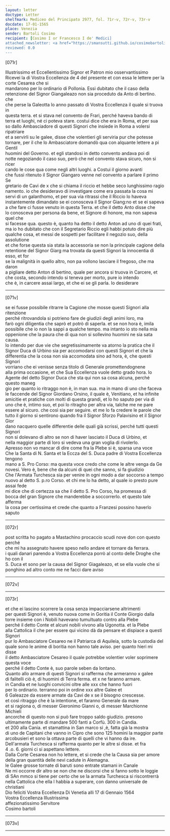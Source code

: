 ```yaml
---
layout: letter
doctype: Letter
shelfmark: Mediceo del Principato 2977, fol. 71r-v, 72r-v, 73r-v
docdate: 17-01-1565
place: Venezia
sender: Bartoli Cosimo
recipient: [Cosimo I or Francesco I de' Medici]
attached_newsletter: <a href="https://smansutti.github.io/cosimobartoli/texts/3079_060,3079_092/">3079_060,3079_092</a>
reviewed: 0.0
---
```


[071r]  
  
  
Illustrissimo et Eccellentissimo Signor et Patron mio osservantissimo  
Ricevei la di Vostra Eccellenza de 4 del presente et con essa le lettere per la corte Cesarea che si  
mandarono per lo ordinario di Pollonia. Essi dubitato che il caso della  
retenzione del Signor Giangaleazo non sia proceduto da Anto di bertino. che  
che perse la Galeotta lo anno passato di Vostra Eccellenza il quale si truova in  
questa terra. et si stava nel convento de Frari, perché haveva bando di  
terra et luoghi, né ci poteva stare. costui dice che era in Roma, et per sua  
so dallo Ambasciadore di questi Signori che insiede in Roma a volersi ripatriare  
et a servirli su le galee, disse che volentieri gli serviria pur che potesse  
tornare, per il che lo Ambasciatore domandò qua con alquante lettere a pi Gentil  
huomini del Governo. et egli standosi in detto convento andava poi di  
notte negoziando il caso suo, però che nel convento stava sicuro, non si ricer  
cando le cose qua come negli altri luoghi. a Costui il giorno avanti  
che fussi ritenuto il Signor Giangaro venne nel convento a parlare il primo Se  
gretario de Cavi de x che si chiama il riccio et hebbe seco lunghissimo ragio  
namento. io che desideravo di investigare come era passata la cosa mi  
servi di un galanthomo, et per sua via ritrassi che il Riccio lo haveva  
instantemente dimandato se ei conosceva il Signor Giang:no et se ei sapeva  
a che fare ci fusse venuto in questa Terra. et che il detto Anto disse che  
lo conosceva per persona da bene, et Signore di honore, ma non sapeva quel che  
si facesse qua. questo è, quanto ha detto il detto Anton ad uno di quei frati,  
ma io ho dubitato che con il Segretario Riccio egli habbi potuto dire più  
qualche cosa, et messi de sospetti per facilitare il negozio suo, della assolutione  
et che forse questa sia stata la accessoria se non la principale cagione della  
retentione del Signor Giarg ma trovata da questi Signori la innocentia di esso, et for  
se la malignità in quello altro, non pa vollono lasciare il fregoso, che ma daron  
a pigliare detto Anton di bertino, quale per ancora si truova in Carcere, et  
che costa, secondo intendo si teneva per morto, pure io intendo  
che è, in carcere assai largo, et che ei se gli parla. Io desiderare  
  
---  

[071v]  
  
  
se ei fusse possibile ritrarre la Cagione che mosse questi Signori alla ritenzione  
perché ritrovandola si potrieno fare de giudizii degli animi loro, ma  
farò ogni diligentia che saprò et potrò di saperla. et se non hora è, imila  
possibile che io non la sappi a qualche tempo. ma intanto io sto nella mia  
oppenione che la paura che di qua non si sollevino huomini ne sia sata  
causa.  
Io intendo per due vie che segretissimamente va atorno la pratica che il  
Signor Duca di Urbino sia per accomodarsi con questi Signori et che la  
differentia che la cosa non sia accomodata sino ad hora, è, che questi Signori  
vorriano che ei venisse senza titolo di Generale promettendognene  
alla prima occasione, et che Sua Eccellenza vuole detto grado hora. lo  
Agente del detto Signor Duca che sta qui non sa cosa alcuna, perché questo maneg  
gio per quanto io ritraggo non è, in man sua. ma in mano di uno che faceva  
le faccende del Signor Giordano Orsino, il quale è, Venitiano, et ha infinite  
amicitie et pratiche con molti di questa grandi, et lo ho saputo per via di  
uno che è, intimo suo, et poi lo ritragho per altra via, talche me ne pare  
essere al sicuro. che così sia per seguire. et me lo fa credere le parole che  
tutto il giorno si sentirono quando fra il Signor Sforzo Palavisino et il Signor Gior  
dano nacquero quelle differentie delle quali già scrissi, perché tutti questi Signori  
non si dolevano di altro se non di haver lasciato il Duca di Urbino, et  
nella maggior parte di loro si vedeva una gran voglia di rivolerlo.  
Apresso non vo mancar di dire come fra la Plebe si è, sparsa una voce  
Che la Santa di N. Santa et la Eccza del S. Duca padre di Vostra Eccellenza tengono  
mano a S. Pro Corso: ma questa voce credo che come le altre venga da Ge  
novesi. Vero è, bene che da alcuni di quei che sanno, si fa giudizio  
Che l'Armata Turchesca sia per venire in ogni modo a dar soccorso a tempo  
nuovo al detto S. p.ro Corso. et chi me lo ha detto, al quale io presto pure assai fede  
mi dice che di certezza sa che il detto S. Pro Corso, ha promessa di  
bocca del gran Signore che manderebbe a soccorrerlo. et questo tale afferma  
la cosa per certissima et crede che quanto a Franzesi possino haverlo saputo  
  
---  

[072r]  
  
  
post scritta ho pagato a Mastachino procaccio scudi nove don con questo perché  
che mi ha assegnato havere speso nello andare et tornare da ferrara.  
i quali danari parendo a Vostra Eccellenza porrò al conto delle Droghe che ho con il  
S. Duca et sono per la causa del Signor Giagaleazo, et se ella vuole che si  
ponghino ad altro conto me ne facci dare aviso  
  
---  

[072v]  
  
  
  
---  

[073r]  
  
  
et che ei lascino scorrere la cosa senza impacciarsene altrimenti  
per questi Signori è, venuto nuova come in Goritia il Conte Giorgio dalla  
torre insieme con i Nobili havevano tumultuato contro alla Plebe  
perché il detto Conte et alcuni nobili vivono alla Ugonotta. et la Plebe  
alla Cattolica il che per essere qui vicino dà da pensare et dispiace a questi Signori  
pur lo Ambasciatore Cesareo ne il Patriarca di Aquileia, sotto la custodia del  
quale sono le anime di boritia non hanno tale aviso. per quanto hieri mi disse  
il detto Ambasciatore Cesareo il quale potrebbe volentier voler soprimere questa voce  
perché il detto Conte è, suo parole seben da lontano.  
Quanto allo armare di questi Signori si rafferma che armeranno x galee  
di falitelli ciò è, di huomini di Terra ferma. et x ne faranno armare.  
in Candia et ne luoghi convicini oltre alle xxx che hanno fuori  
per lo ordinario. terranno poi in ordine xxx altre Galee et  
6 Galeazze da essere armate da Cavi de x se il bisogno crescesse.  
et così ritraggo che è la intentione, et faranno Generale da mare  
et si ragiona o, di messer Gieronimo Gianni o, di messer Marchionne Michieli  
ancorche di questo non si può fare troppo saldo giudizio. presono  
ultimamente parte di mandare 500 fanti a Corfù. 300 in Candia.  
et 200 alla Cania. et stamattina in San marco si ,è, fatta già la mostra  
di uno de Capitani che vanno in Cipro che sono 125 homini la maggior parte  
arcobusieri et sono la ottava parte di quelli che vi hanno da ire.  
Dell'armata Turchesca si rafferma quanto per le altre si disse. et fra  
4 .o. 6. giorni ci si aspettano lettere.  
Dalla Corte Cesarea non ho lettere, et si crede che la Causa sia per amore  
della gran quantità delle nevi cadute in Alemagna.  
le Galee grosse tornate di baruti sono entrate stamani in Canale  
Ne mi occorre dir altro se non che ne discorsi che si fanno sotto le loggie  
di SAn mmco si tiene per certo che se la armata Turchesca si riscontrerrà  
nella Cattolica che ella l habbia a superare, con danno universale de christiani  
Dio feliciti Vostra Eccellenza Di Venetia alli 17 di Gennaio 1564  
Vostra Eccellenza Illustrissima  
affezionatissimo Servitore  
Cosimo bartoli  
  
---  

[073v]  
  
  
  
---  

